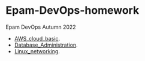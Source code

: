 # Epam-DevOps-homework
Epam DevOps Autumn 2022

- [AWS_cloud_basic](https://github.com/MolchanovYS/Epam-DevOps-homework/tree/main/AWS-cloud-basic).
- [Database_Administration](https://github.com/MolchanovYS/Epam-DevOps-homework/tree/main/Database%20_Administration).  
- [Linux_networking](https://github.com/MolchanovYS/Epam-DevOps-homework/tree/main/Linux_networking).

